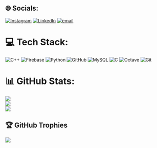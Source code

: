 
## 🌐 Socials:
[![Instagram](https://img.shields.io/badge/Instagram-%23E4405F.svg?logo=Instagram&logoColor=white)](https://instagram.com/ionut._.b) [![LinkedIn](https://img.shields.io/badge/LinkedIn-%230077B5.svg?logo=linkedin&logoColor=white)](https://linkedin.com/in/ionut-bighiu-0b0a9b1a6) [![email](https://img.shields.io/badge/Email-D14836?logo=gmail&logoColor=white)](mailto:ionutbighiu284@yahoo.com) 

# 💻 Tech Stack:
![C++](https://img.shields.io/badge/c++-%2300599C.svg?style=plastic&logo=c%2B%2B&logoColor=white) ![Firebase](https://img.shields.io/badge/firebase-a08021?style=plastic&logo=firebase&logoColor=ffcd34) ![Python](https://img.shields.io/badge/python-3670A0?style=plastic&logo=python&logoColor=ffdd54) ![GitHub](https://img.shields.io/badge/github-%23121011.svg?style=plastic&logo=github&logoColor=white) ![MySQL](https://img.shields.io/badge/mysql-4479A1.svg?style=plastic&logo=mysql&logoColor=white) ![C](https://img.shields.io/badge/c-%2300599C.svg?style=plastic&logo=c&logoColor=white) ![Octave](https://img.shields.io/badge/OCTAVE-darkblue?style=plastic&logo=octave&logoColor=fcd683) ![Git](https://img.shields.io/badge/git-%23F05033.svg?style=plastic&logo=git&logoColor=white)
# 📊 GitHub Stats:
![](https://github-readme-stats.vercel.app/api?username=Ionut253&theme=dark&hide_border=false&include_all_commits=false&count_private=false)<br/>
![](https://github-readme-streak-stats.herokuapp.com/?user=Ionut253&theme=dark&hide_border=false)<br/>
![](https://github-readme-stats.vercel.app/api/top-langs/?username=Ionut253&theme=dark&hide_border=false&include_all_commits=false&count_private=false&layout=compact)

## 🏆 GitHub Trophies
![](https://github-profile-trophy.vercel.app/?username=Ionut253&theme=radical&no-frame=false&no-bg=false&margin-w=4)

<!-- Proudly created with GPRM ( https://gprm.itsvg.in ) -->
